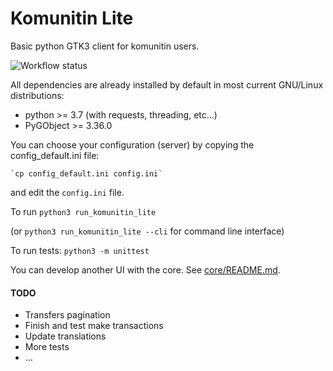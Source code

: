 # Komunitin Lite

Basic python GTK3 client for komunitin users.

![Workflow status](https://github.com/XaviP/komunitin-lite-gtk3/workflows/Python_app/badge.svg)

All dependencies are already installed by default in most current GNU/Linux distributions:
- python >= 3.7 (with requests, threading, etc...)
- PyGObject >= 3.36.0

You can choose your configuration (server) by copying the config_default.ini file: 

    `cp config_default.ini config.ini`

and edit the `config.ini` file.


To run `python3 run_komunitin_lite`

(or `python3 run_komunitin_lite --cli` for command line interface)


To run tests: `python3 -m unittest`


You can develop another UI with the core. See [core/README.md](https://github.com/XaviP/komunitin-lite-gtk3/blob/master/core/README.md).


#### TODO
- Transfers pagination
- Finish and test make transactions
- Update translations
- More tests
- ... 

